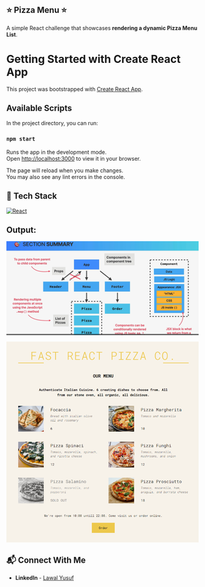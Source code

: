 ## ⭐ Pizza Menu  ⭐

A simple React challenge that showcases **rendering a dynamic Pizza Menu List**.

# Getting Started with Create React App

This project was bootstrapped with [Create React App](https://github.com/facebook/create-react-app).

## Available Scripts

In the project directory, you can run:

### `npm start`

Runs the app in the development mode.\
Open [http://localhost:3000](http://localhost:3000) to view it in your browser.

The page will reload when you make changes.\
You may also see any lint errors in the console.

## 📌 Tech Stack
[![React](https://img.shields.io/badge/react%20-%2361DAFB.svg?&style=for-the-badge&logo=react&logoColor=white)](https://github.com/RushikeshGandhmal)
<br>

## Output:
![](./screenshot/pizza-menu-flow.png)

![](./screenshot/pizza-menu.png)


## 📬 Connect With Me

- **LinkedIn** - [Lawal Yusuf](https://www.linkedin.com/in/lawal-owolabi-yusuf-04976b143)
